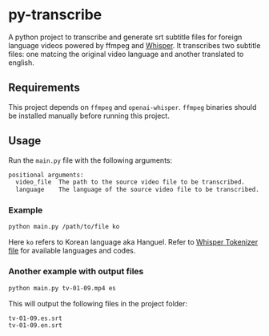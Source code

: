 # py-transcribe
A python project to transcribe and generate srt subtitle files for foreign language videos powered by ffmpeg and [Whisper](https://github.com/openai/whisper). It transcribes two subtitle files: one matcing the original video language and another translated to english.

## Requirements
This project depends on `ffmpeg` and `openai-whisper`. `ffmpeg` binaries should be installed manually before running this project.

## Usage
Run the `main.py` file with the following arguments:

```sh
positional arguments:
  video_file  The path to the source video file to be transcribed.
  language    The language of the source video file to be transcribed.
```

### Example

```sh
python main.py /path/to/file ko
```

Here `ko` refers to Korean language aka Hanguel. Refer to [Whisper Tokenizer file](https://github.com/openai/whisper/blob/main/whisper/tokenizer.py) for available languages and codes.

### Another example with output files

```sh
python main.py tv-01-09.mp4 es
```

This will output the following files in the project folder:

```sh
tv-01-09.es.srt
tv-01-09.en.srt
```
